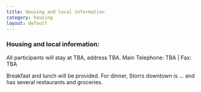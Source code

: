 ```yaml
---
title: Housing and local information
category: housing
layout: default
---
```


### Housing and local information: 

All participants will stay at TBA, address TBA.
Main Telephone: TBA | Fax: TBA

Breakfast and lunch will be provided.
For dinner, Storrs downtown is ... and has several restaurants and groceries.